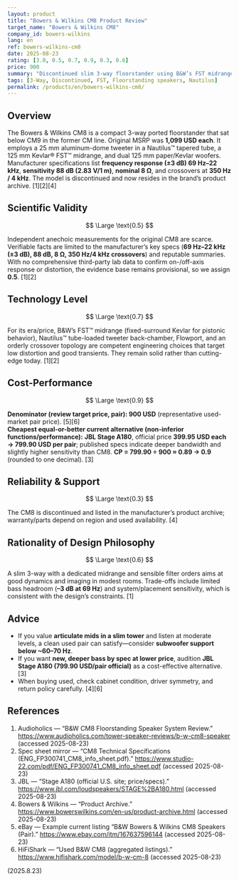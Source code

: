 ```yaml
---
layout: product
title: "Bowers & Wilkins CM8 Product Review"
target_name: "Bowers & Wilkins CM8"
company_id: bowers-wilkins
lang: en
ref: bowers-wilkins-cm8
date: 2025-08-23
rating: [3.0, 0.5, 0.7, 0.9, 0.3, 0.6]
price: 900
summary: "Discontinued slim 3-way floorstander using B&W’s FST midrange and Nautilus tube-loaded tweeter. Solid build and mid detail for the size; limited low-bass extension (±3 dB: 69 Hz) and system/room-dependent integration."
tags: [3-Way, Discontinued, FST, Floorstanding speakers, Nautilus]
permalink: /products/en/bowers-wilkins-cm8/
---
```

## Overview

The Bowers & Wilkins CM8 is a compact 3-way ported floorstander that sat below CM9 in the former CM line. Original MSRP was **1,099 USD each**. It employs a 25 mm aluminum-dome tweeter in a Nautilus™ tapered tube, a 125 mm Kevlar® FST™ midrange, and dual 125 mm paper/Kevlar woofers. Manufacturer specifications list **frequency response (±3 dB) 69 Hz–22 kHz**, **sensitivity 88 dB (2.83 V/1 m)**, **nominal 8 Ω**, and crossovers at **350 Hz / 4 kHz**. The model is discontinued and now resides in the brand’s product archive. [1][2][4]

## Scientific Validity

$$ \Large \text{0.5} $$

Independent anechoic measurements for the original CM8 are scarce. Verifiable facts are limited to the manufacturer’s key specs (**69 Hz–22 kHz (±3 dB), 88 dB, 8 Ω, 350 Hz/4 kHz crossovers**) and reputable summaries. With no comprehensive third-party lab data to confirm on-/off-axis response or distortion, the evidence base remains provisional, so we assign **0.5**. [1][2]

## Technology Level

$$ \Large \text{0.7} $$

For its era/price, B&W’s FST™ midrange (fixed-surround Kevlar for pistonic behavior), Nautilus™ tube-loaded tweeter back-chamber, Flowport, and an orderly crossover topology are competent engineering choices that target low distortion and good transients. They remain solid rather than cutting-edge today. [1][2]

## Cost-Performance

$$ \Large \text{0.9} $$

**Denominator (review target price, pair): 900 USD** (representative used-market pair price). [5][6]  
**Cheapest equal-or-better current alternative (non-inferior functions/performance):** **JBL Stage A180**, official price **399.95 USD each → 799.90 USD per pair**; published specs indicate deeper bandwidth and slightly higher sensitivity than CM8. **CP = 799.90 ÷ 900 ≈ 0.89 → 0.9** (rounded to one decimal). [3]

## Reliability & Support

$$ \Large \text{0.3} $$

The CM8 is discontinued and listed in the manufacturer’s product archive; warranty/parts depend on region and used availability. [4]

## Rationality of Design Philosophy

$$ \Large \text{0.6} $$

A slim 3-way with a dedicated midrange and sensible filter orders aims at good dynamics and imaging in modest rooms. Trade-offs include limited bass headroom (**–3 dB at 69 Hz**) and system/placement sensitivity, which is consistent with the design’s constraints. [1]

## Advice

- If you value **articulate mids in a slim tower** and listen at moderate levels, a clean used pair can satisfy—consider **subwoofer support below ~60–70 Hz**.  
- If you want **new, deeper bass by spec at lower price**, audition **JBL Stage A180 (799.90 USD/pair official)** as a cost-effective alternative. [3]  
- When buying used, check cabinet condition, driver symmetry, and return policy carefully. [4][6]

## References

1. Audioholics — “B&W CM8 Floorstanding Speaker System Review.” https://www.audioholics.com/tower-speaker-reviews/b-w-cm8-speaker (accessed 2025-08-23)  
2. Spec sheet mirror — “CM8 Technical Specifications (ENG_FP300741_CM8_info_sheet.pdf).” https://www.studio-22.com/pdf/ENG_FP300741_CM8_info_sheet.pdf (accessed 2025-08-23)  
3. JBL — “Stage A180 (official U.S. site; price/specs).” https://www.jbl.com/loudspeakers/STAGE%2BA180.html (accessed 2025-08-23)  
4. Bowers & Wilkins — “Product Archive.” https://www.bowerswilkins.com/en-us/product-archive.html (accessed 2025-08-23)  
5. eBay — Example current listing “B&W Bowers & Wilkins CM8 Speakers (Pair).” https://www.ebay.com/itm/167637596144 (accessed 2025-08-23)  
6. HiFiShark — “Used B&W CM8 (aggregated listings).” https://www.hifishark.com/model/b-w-cm-8 (accessed 2025-08-23)

(2025.8.23)

